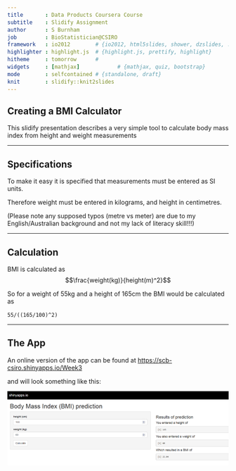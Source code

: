```yaml
---
title       : Data Products Coursera Course
subtitle    : Slidify Assignment
author      : S Burnham
job         : BioStatistician@CSIRO
framework   : io2012        # {io2012, html5slides, shower, dzslides, ...}
highlighter : highlight.js  # {highlight.js, prettify, highlight}
hitheme     : tomorrow      # 
widgets     : [mathjax]            # {mathjax, quiz, bootstrap}
mode        : selfcontained # {standalone, draft}
knit        : slidify::knit2slides
---
```




## Creating a BMI Calculator



This slidify presentation describes a very simple tool to calculate body mass index from height and weight measurements

---


## Specifications



To make it easy it is specified that measurements must be entered as SI units.



Therefore weight must be entered in kilograms, and height in centimetres. 



(Please note any supposed typos (metre vs meter) are due to my English/Australian background and not my lack of literacy skill!!!)

---

## Calculation



BMI is calculated as $$\frac{weight(kg)}{height(m)^2}$$



So for a weight of 55kg and a height of 165cm the BMI would be calculated as 



```{r}
55/((165/100)^2)
```






---

## The App

An online version of the app can be found at https://scb-csiro.shinyapps.io/Week3

and will look something like this:

<img src="./assets/img/Picture1.png" />

